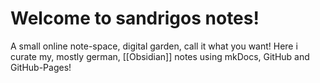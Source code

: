 # Welcome to sandrigos notes!

A small online note-space, digital garden, call it what you want!
Here i curate my, mostly german, [[Obsidian]] notes using mkDocs, GitHub and GitHub-Pages!
